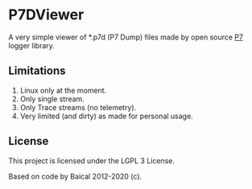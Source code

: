 # P7DViewer

A very simple viewer of *.p7d (P7 Dump) files made by open source [P7](http://baical.net/p7.html) logger library.

## Limitations

1. Linux only at the moment.
2. Only single stream.
3. Only Trace streams (no telemetry).
4. Very limited (and dirty) as made for personal usage.


## License

This project is licensed under the LGPL 3 License.

Based on code by Baical 2012-2020 (c).

